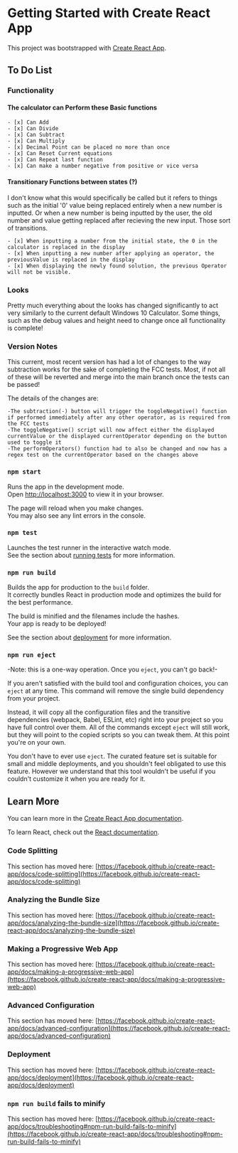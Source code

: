 # Getting Started with Create React App

This project was bootstrapped with [Create React App](https://github.com/facebook/create-react-app).
## To Do List
### Functionality
#### The calculator can Perform these Basic functions

    - [x] Can Add
    - [x] Can Divide
    - [x] Can Subtract
    - [x] Can Multiply
    - [x] Decimal Point can be placed no more than once
    - [x] Can Reset Current equations
    - [x] Can Repeat last function
    - [x] Can make a number negative from positive or vice versa


#### Transitionary Functions between states (?)

I don't know what this would specifically be called but it refers to things such as the initial '0' value being replaced entirely when a new number is inputted.
Or when a new number is being inputted by the user, the old number and value getting replaced after recieving the new input. Those sort of transitions.

    - [x] When inputting a number from the initial state, the 0 in the calculator is replaced in the display
    - [x] When inputting a new number after applying an operator, the previousValue is replaced in the display
    - [x] When displaying the newly found solution, the previous Operator will not be visible.


### Looks
Pretty much everything about the looks has changed significantly to act very similarly to the current default Windows 10 Calculator. 
Some things, such as the debug values and height need to change once all functionality is complete!

### Version Notes
This current, most recent version has had a lot of changes to the way subtraction works for the sake of completing the FCC tests. Most, if not all of these will be reverted
and merge into the main branch once the tests can be passed! 

The details of the changes are: 

    -The subtraction(-) button will trigger the toggleNegative() function if performed immediately after any other operator, as is required from the FCC tests
    -The toggleNegative() script will now affect either the displayed currentValue or the displayed currentOperator depending on the button used to toggle it
    -The performOperators() function had to also be changed and now has a regex test on the currentOperator based on the changes above

### `npm start`

Runs the app in the development mode.\
Open [http://localhost:3000](http://localhost:3000) to view it in your browser.

The page will reload when you make changes.\
You may also see any lint errors in the console.

### `npm test`

Launches the test runner in the interactive watch mode.\
See the section about [running tests](https://facebook.github.io/create-react-app/docs/running-tests) for more information.

### `npm run build`

Builds the app for production to the `build` folder.\
It correctly bundles React in production mode and optimizes the build for the best performance.

The build is minified and the filenames include the hashes.\
Your app is ready to be deployed!

See the section about [deployment](https://facebook.github.io/create-react-app/docs/deployment) for more information.

### `npm run eject`

-Note: this is a one-way operation. Once you `eject`, you can't go back!-

If you aren't satisfied with the build tool and configuration choices, you can `eject` at any time. This command will remove the single build dependency from your project.

Instead, it will copy all the configuration files and the transitive dependencies (webpack, Babel, ESLint, etc) right into your project so you have full control over them. All of the commands except `eject` will still work, but they will point to the copied scripts so you can tweak them. At this point you're on your own.

You don't have to ever use `eject`. The curated feature set is suitable for small and middle deployments, and you shouldn't feel obligated to use this feature. However we understand that this tool wouldn't be useful if you couldn't customize it when you are ready for it.

## Learn More

You can learn more in the [Create React App documentation](https://facebook.github.io/create-react-app/docs/getting-started).

To learn React, check out the [React documentation](https://reactjs.org/).

### Code Splitting

This section has moved here: [https://facebook.github.io/create-react-app/docs/code-splitting](https://facebook.github.io/create-react-app/docs/code-splitting)

### Analyzing the Bundle Size

This section has moved here: [https://facebook.github.io/create-react-app/docs/analyzing-the-bundle-size](https://facebook.github.io/create-react-app/docs/analyzing-the-bundle-size)

### Making a Progressive Web App

This section has moved here: [https://facebook.github.io/create-react-app/docs/making-a-progressive-web-app](https://facebook.github.io/create-react-app/docs/making-a-progressive-web-app)

### Advanced Configuration

This section has moved here: [https://facebook.github.io/create-react-app/docs/advanced-configuration](https://facebook.github.io/create-react-app/docs/advanced-configuration)

### Deployment

This section has moved here: [https://facebook.github.io/create-react-app/docs/deployment](https://facebook.github.io/create-react-app/docs/deployment)

### `npm run build` fails to minify

This section has moved here: [https://facebook.github.io/create-react-app/docs/troubleshooting#npm-run-build-fails-to-minify](https://facebook.github.io/create-react-app/docs/troubleshooting#npm-run-build-fails-to-minify)
